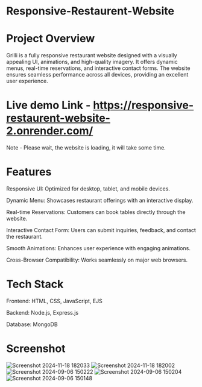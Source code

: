 # Responsive-Restaurent-Website

# Project Overview

Grilli is a fully responsive restaurant website designed with a visually appealing UI, animations, and high-quality imagery. It offers dynamic menus, real-time reservations, and interactive contact forms. The website ensures seamless performance across all devices, providing an excellent user experience.

# Live demo Link - https://responsive-restaurent-website-2.onrender.com/
Note - Please wait, the website is loading, it will take some time.

# Features

Responsive UI: Optimized for desktop, tablet, and mobile devices.

Dynamic Menu: Showcases restaurant offerings with an interactive display.

Real-time Reservations: Customers can book tables directly through the website.

Interactive Contact Form: Users can submit inquiries, feedback, and contact the restaurant.

Smooth Animations: Enhances user experience with engaging animations.

Cross-Browser Compatibility: Works seamlessly on major web browsers.

# Tech Stack

Frontend: HTML, CSS, JavaScript, EJS

Backend: Node.js, Express.js

Database: MongoDB

# Screenshot

![Screenshot 2024-11-18 182033](https://github.com/user-attachments/assets/dfed490a-3fcc-42cc-96fd-1d3d89f7610d)
![Screenshot 2024-11-18 182002](https://github.com/user-attachments/assets/f0c8a383-c253-47c6-81a6-90df18e50223)
![Screenshot 2024-09-06 150222](https://github.com/user-attachments/assets/1aed61e4-d20b-44e1-8cef-3ec6196a80f8)
![Screenshot 2024-09-06 150204](https://github.com/user-attachments/assets/b28f73a3-ec1e-4688-b32c-2dfe56cab91b)
![Screenshot 2024-09-06 150148](https://github.com/user-attachments/assets/da00b8e8-1581-4fb7-bfc5-46cfce21f6be)
